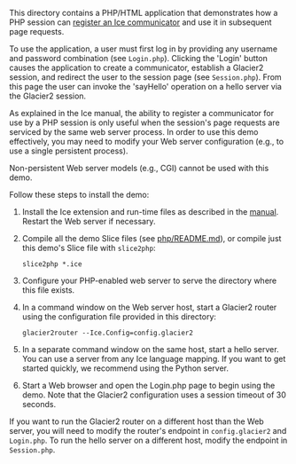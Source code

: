 This directory contains a PHP/HTML application that demonstrates how
a PHP session can [register an Ice communicator][1] and use it in
subsequent page requests.

To use the application, a user must first log in by providing any
username and password combination (see `Login.php`). Clicking the
'Login' button causes the application to create a communicator,
establish a Glacier2 session, and redirect the user to the session
page (see `Session.php`). From this page the user can invoke the
'sayHello' operation on a hello server via the Glacier2 session.

As explained in the Ice manual, the ability to register a communicator
for use by a PHP session is only useful when the session's page requests
are serviced by the same web server process. In order to use this demo
effectively, you may need to modify your Web server configuration
(e.g., to use a single persistent process).

Non-persistent Web server models (e.g., CGI) cannot be used with this
demo.

Follow these steps to install the demo:

1) Install the Ice extension and run-time files as described in the
   [manual][2]. Restart the Web server if necessary.

2) Compile all the demo Slice files (see [php/README.md](../../README.md)),
   or compile just this demo's Slice file with `slice2php`:
   ```
   slice2php *.ice
   ```

3) Configure your PHP-enabled web server to serve the directory where this file
   exists.

4) In a command window on the Web server host, start a Glacier2 router
   using the configuration file provided in this directory:
    ```
    glacier2router --Ice.Config=config.glacier2
    ```

5) In a separate command window on the same host, start a hello server.
   You can use a server from any Ice language mapping. If you want to get
   started quickly, we recommend using the Python server.

6) Start a Web browser and open the Login.php page to begin using the
   demo. Note that the Glacier2 configuration uses a session timeout
   of 30 seconds.

If you want to run the Glacier2 router on a different host than the
Web server, you will need to modify the router's endpoint in
`config.glacier2` and `Login.php`. To run the hello server on a different
host, modify the endpoint in `Session.php`.

[1]: https://doc.zeroc.com/ice/latest/language-mappings/php-mapping/client-side-slice-to-php-mapping/application-notes-for-php
[2]: https://doc.zeroc.com/display/Rel/Ice+3.7.3+Release+Notes
